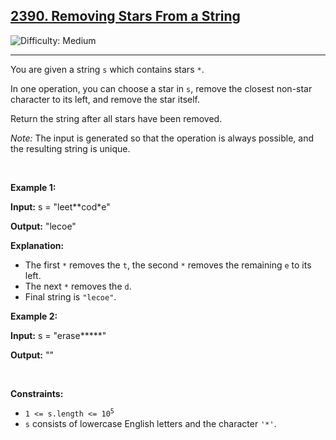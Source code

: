 <h2><a href="https://leetcode.com/problems/removing-stars-from-a-string/">2390. Removing Stars From a String</a></h2>
<img src="https://img.shields.io/badge/Difficulty-Medium-orange" alt="Difficulty: Medium" />
<hr>

<p>You are given a string <code>s</code> which contains stars <code>*</code>.</p>
<p>In one operation, you can choose a star in <code>s</code>, remove the closest non-star character to its left, and remove the star itself.</p>
<p>Return the string after all stars have been removed.</p>
<p><em>Note:</em> The input is generated so that the operation is always possible, and the resulting string is unique.</p>

<p>&nbsp;</p>

<p><strong class="example">Example 1:</strong></p>
<div class="example-block">
  <p><strong>Input:</strong> <span class="example-io">s = "leet**cod*e"</span></p>
  <p><strong>Output:</strong> <span class="example-io">"lecoe"</span></p>
  <p><strong>Explanation:</strong></p>
  <ul>
    <li>The first <code>*</code> removes the <code>t</code>, the second <code>*</code> removes the remaining <code>e</code> to its left.</li>
    <li>The next <code>*</code> removes the <code>d</code>.</li>
    <li>Final string is <code>"lecoe"</code>.</li>
  </ul>
</div>

<p><strong class="example">Example 2:</strong></p>
<div class="example-block">
  <p><strong>Input:</strong> <span class="example-io">s = "erase*****"</span></p>
  <p><strong>Output:</strong> <span class="example-io">""</span></p>
</div>

<p>&nbsp;</p>

<p><strong>Constraints:</strong></p>
<ul>
  <li><code>1 &lt;= s.length &lt;= 10<sup>5</sup></code></li>
  <li><code>s</code> consists of lowercase English letters and the character <code>'*'</code>.</li>
</ul>

